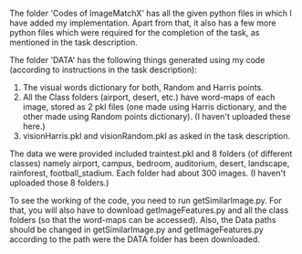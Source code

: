 The folder 'Codes of ImageMatchX' has all the given python files in which I have added my implementation. Apart from that, it also has a few more python files which were required for the completion of the task, as mentioned in the task description.

The folder 'DATA' has the following things generated using my code (according to instructions in the task description):
1. The visual words dictionary for both, Random and Harris points.
2. All the Class folders (airport, desert, etc.) have word-maps of each image, stored as 2 pkl files (one made using Harris dictionary, and the other made using Random points dictionary). (I haven't uploaded these here.)
3. visionHarris.pkl and visionRandom.pkl as asked in the task description.

The data we were provided included traintest.pkl and 8 folders (of different classes) namely airport, campus, bedroom, auditorium, desert, landscape, rainforest, football_stadium. Each folder had about 300 images. (I haven't uploaded those 8 folders.)

To see the working of the code, you need to run getSimilarImage.py.
For that, you will also have to download getImageFeatures.py and all the class folders (so that the word-maps can be accessed). Also, the Data paths should be changed in getSimilarImage.py and getImageFeatures.py according to the path were the DATA folder has been downloaded.
